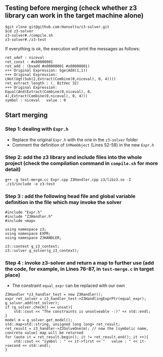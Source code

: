 ## Testing before merging (check whether z3 library can work in the target machine alone)

```
$git clone git@github.com:Hanseltu/z3-solver.git
$cd z3-solver
z3-solver#./compile.sh
z3-solver#./z3-test
```
If everything is ok, the execution will print the messages as follows:
```
ret_udef : niceval
ret_const : #x00000001
ret_add : (bvadd #x00000001 #x00000001)
+++ Original Expression: Sge(Add(1,1))
+++ Original Expression: 
LNot(Ugt(Sub(2,Extract(Combine(0,niceval), 0, 4))))
ret_extract length : (_ BitVec 32)
+++ Original Expression: 
Equal(And(Extract(Combine(0,niceval), 0, 4),Extract(Combine(0,niceval), 0, 4)))
symbol : niceval   value : 0
```

## Start merging

### Step 1: dealing with `Expr.h`

* Replace the original `Expr.h` with the one in the `z3-solver` folder
* Comment the definition of `SYMemObject` (Lines 52-58) in the new `Expr.h`

### Step 2: add the z3 library and include files into the whole project (check the compilation command in `compile.sh` for more detail)

```
g++ -g test-merge.cc Expr.cpp Z3Handler.cpp z3/libz3.so -I ./z3/include -o z3-test
```

### Step 3 : add the following head file and global variable definition in the file which may invoke the solver

```
#include "Expr.h"
#include "Z3Handler.h"
#include <map>

using namespace z3;
using namespace EXPR;
using namespace Z3HANDLER;

z3::context g_z3_context;
z3::solver g_solver(g_z3_context);
```

### Step 4 : invoke z3-solver and return a map to further use (add the code, for example, in Lines 76-87, in `test-merge.c` in target place)

* The constraint `equal_expr` can be replaced with our own
```
Z3Handler *z3_handler_test = new Z3Handler();
expr ret_solver = z3_handler_test->Z3HandlingExprPtr(equal_expr);
g_solver.add(ret_solver);
if (g_solver.check() == unsat){
    std::cout << "The constraints is unsolveable -:)" << std::endl;
}
model m = g_solver.get_model();
std::map<std::string, unsigned long long> ret_result;
ret_result = z3_handler->Z3SolveOne(m); // now the [symbolic name, concrete value] map will be returned
for (auto it = ret_result.begin(); it != ret_result.end(); it ++){
    std::cout << "symbol : " << it->first << "   value : " << it->second << std::endl;
}
```


